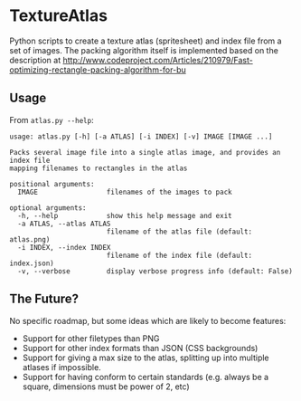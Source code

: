 # TextureAtlas

Python scripts to create a texture atlas (spritesheet) and index file from a set of images.
The packing algorithm itself is implemented based on the description at 
http://www.codeproject.com/Articles/210979/Fast-optimizing-rectangle-packing-algorithm-for-bu

## Usage

From `atlas.py --help`:

```
usage: atlas.py [-h] [-a ATLAS] [-i INDEX] [-v] IMAGE [IMAGE ...]

Packs several image file into a single atlas image, and provides an index file
mapping filenames to rectangles in the atlas

positional arguments:
  IMAGE                 filenames of the images to pack

optional arguments:
  -h, --help            show this help message and exit
  -a ATLAS, --atlas ATLAS
                        filename of the atlas file (default: atlas.png)
  -i INDEX, --index INDEX
                        filename of the index file (default: index.json)
  -v, --verbose         display verbose progress info (default: False)
```

## The Future?

No specific roadmap, but some ideas which are likely to become features:

* Support for other filetypes than PNG
* Support for other index formats than JSON (CSS backgrounds)
* Support for giving a max size to the atlas, splitting up into multiple atlases if impossible.
* Support for having conform to certain standards (e.g. always be a square, dimensions must be power of 2, etc)
